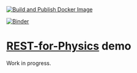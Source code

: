 [![Build and Publish Docker Image](https://github.com/lobis/rest-for-physics-demo/actions/workflows/docker.yml/badge.svg)](https://github.com/lobis/rest-for-physics-demo/actions/workflows/docker.yml)

[![Binder](https://mybinder.org/badge_logo.svg)](https://mybinder.org/v2/gh/lobis/rest-for-physics-demo/HEAD)

# [REST-for-Physics](https://github.com/rest-for-physics/framework) demo

Work in progress.
